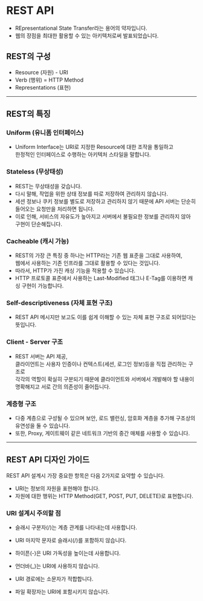 # REST API
* REpresentational State Transfer라는 용어의 약자입니다.
* 웹의 장점을 최대한 활용할 수 있는 아키텍처로써 발표되었습니다.

## REST의 구성
* Resource (자원) - URI
* Verb (행위) = HTTP Method
* Representations (표현)

---

## REST의 특징

### Uniform (유니폼 인터페이스)
* Uniform Interface는 URI로 지정한 Resource에 대한 조작을 통일하고<br/>
한정적인 인터페이스로 수행하는 아키텍처 스타일을 말합니다.

### Stateless (무상태성)
* REST는 무상태성을 갖습니다.
* 다시 말해, 작업을 위한 상태 정보를 따로 저장하여 관리하지 않습니다.
* 세션 정보나 쿠키 정보를 별도로 저장하고 관리하지 않기 때문에 API 서버는 단순히 들어오는 요청만을 처리하면 됩니다.
* 이로 인해, 서비스의 자유도가 높아지고 서버에서 불필요한 정보를 관리하지 않아 구현이 단순해집니다.

### Cacheable (캐시 가능)
* REST의 가장 큰 특징 중 하나는 HTTP라는 기존 웹 표준을 그대로 사용하여,<br/>
웹에서 사용하는 기존 인프라를 그대로 활용할 수 있다는 것입니다.
* 따라서, HTTP가 가진 캐싱 기능을 적용할 수 있습니다.
* HTTP 프로토콜 표준에서 사용하는 Last-Modified 태그나 E-Tag를 이용하면 캐싱 구현이 가능합니다.

### Self-descriptiveness (자체 표현 구조)
* REST API 메시지만 보고도 이를 쉽게 이해할 수 있는 자체 표현 구조로 되어있다는 뜻입니다.

### Client - Server 구조
* REST 서버는 API 제공,<br/>
클라이언트는 사용자 인증이나 컨텍스트(세션, 로그인 정보)등을 직접 관리하는 구조로<br/>
각각의 역할이 확실히 구분되기 때문에 클라이언트와 서버에서 개발해야 할 내용이 명확해지고 서로 간의 의존성이 줄어듭니다.

### 계층형 구조
* 다중 계층으로 구성될 수 있으며 보안, 로드 밸런싱, 암호화 계층을 추가해 구조상의 유연성을 둘 수 있습니다.
* 또한, Proxy, 게이트웨이 같은 네트워크 기반의 중간 매체를 사용할 수 있습니다.

---

## REST API 디자인 가이드
REST API 설계시 가장 중요한 항목은 다음 2가지로 요약할 수 있습니다.

* URI는 정보의 자원을 표현해야 합니다.
* 자원에 대한 행위는 HTTP Method(GET, POST, PUT, DELETE)로 표현합니다.

### URI 설계시 주의할 점
* 슬래시 구분자(/)는 계층 관계를 나타내는데 사용합니다.

* URI 마지막 문자로 슬래시(/)를 포함하지 않습니다.

* 하이픈(-)은 URI 가독성을 높이는데 사용합니다.

* 언더바(_)는 URI에 사용하지 않습니다.

* URI 경로에는 소문자가 적합합니다.

* 파일 확장자는 URI에 포함시키지 않습니다. 